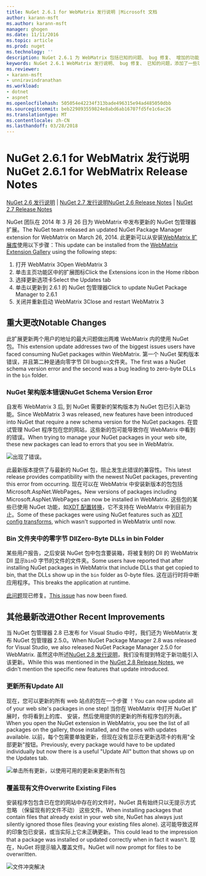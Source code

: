 ```yaml
---
title: NuGet 2.6.1 for WebMatrix 发行说明 |Microsoft 文档
author: karann-msft
ms.author: karann-msft
manager: ghogen
ms.date: 11/11/2016
ms.topic: article
ms.prod: nuget
ms.technology: ''
description: NuGet 2.6.1 为 WebMatrix 包括已知的问题、 bug 修复、 增加的功能，以及 DCRs 的发行说明。
keywords: NuGet 2.6.1 WebMatrix 发行说明、 bug 修复、 已知的问题，添加了一些功能，DCRs
ms.reviewer:
- karann-msft
- unniravindranathan
ms.workload:
- dotnet
- aspnet
ms.openlocfilehash: 505054e42234f313bade496315e94ad485050dbb
ms.sourcegitcommit: beb229893559824e8abd6ab16707fd5fe1c6ac26
ms.translationtype: MT
ms.contentlocale: zh-CN
ms.lasthandoff: 03/28/2018
---
```

# <a name="nuget-261-for-webmatrix-release-notes"></a><span data-ttu-id="3bf9d-104">NuGet 2.6.1 for WebMatrix 发行说明</span><span class="sxs-lookup"><span data-stu-id="3bf9d-104">NuGet 2.6.1 for WebMatrix Release Notes</span></span>

<span data-ttu-id="3bf9d-105">[NuGet 2.6 发行说明](../release-notes/nuget-2.6.md) | [NuGet 2.7 发行说明](../release-notes/nuget-2.7.md)</span><span class="sxs-lookup"><span data-stu-id="3bf9d-105">[NuGet 2.6 Release Notes](../release-notes/nuget-2.6.md) | [NuGet 2.7 Release Notes](../release-notes/nuget-2.7.md)</span></span>

<span data-ttu-id="3bf9d-106">NuGet 团队在 2014 年 3 月 26 日为 WebMatrix 中发布更新的 NuGet 包管理器扩展。</span><span class="sxs-lookup"><span data-stu-id="3bf9d-106">The NuGet team released an updated NuGet Package Manager extension for WebMatrix on March 26, 2014.</span></span>  <span data-ttu-id="3bf9d-107">此更新可以从安装[WebMatrix 扩展库](https://blogs.iis.net/webmatrix/retiring-the-webmatrix-extensions-gallery)使用以下步骤：</span><span class="sxs-lookup"><span data-stu-id="3bf9d-107">This update can be installed from the [WebMatrix Extension Gallery](https://blogs.iis.net/webmatrix/retiring-the-webmatrix-extensions-gallery) using the following steps:</span></span>

1. <span data-ttu-id="3bf9d-108">打开 WebMatrix 3</span><span class="sxs-lookup"><span data-stu-id="3bf9d-108">Open WebMatrix 3</span></span>
1. <span data-ttu-id="3bf9d-109">单击主页功能区中的扩展图标</span><span class="sxs-lookup"><span data-stu-id="3bf9d-109">Click the Extensions icon in the Home ribbon</span></span>
1. <span data-ttu-id="3bf9d-110">选择更新选项卡</span><span class="sxs-lookup"><span data-stu-id="3bf9d-110">Select the Updates tab</span></span>
1. <span data-ttu-id="3bf9d-111">单击以更新到 2.6.1 的 NuGet 包管理器</span><span class="sxs-lookup"><span data-stu-id="3bf9d-111">Click to update NuGet Package Manager to 2.6.1</span></span>
1. <span data-ttu-id="3bf9d-112">关闭并重新启动 WebMatrix 3</span><span class="sxs-lookup"><span data-stu-id="3bf9d-112">Close and restart WebMatrix 3</span></span>

## <a name="notable-changes"></a><span data-ttu-id="3bf9d-113">重大更改</span><span class="sxs-lookup"><span data-stu-id="3bf9d-113">Notable Changes</span></span>

<span data-ttu-id="3bf9d-114">此扩展更新两个用户的地址的最大问题做出两难 WebMatrix 内的使用 NuGet 包。</span><span class="sxs-lookup"><span data-stu-id="3bf9d-114">This extension update addresses two of the biggest issues users have faced consuming NuGet packages within WebMatrix.</span></span>  <span data-ttu-id="3bf9d-115">第一个 NuGet 架构版本错误，并且第二种是通向零字节 Dll bug`bin`文件夹。</span><span class="sxs-lookup"><span data-stu-id="3bf9d-115">The first was a NuGet schema version error and the second was a bug leading to zero-byte DLLs in the `bin` folder.</span></span>

### <a name="nuget-schema-version-error"></a><span data-ttu-id="3bf9d-116">NuGet 架构版本错误</span><span class="sxs-lookup"><span data-stu-id="3bf9d-116">NuGet Schema Version Error</span></span>

<span data-ttu-id="3bf9d-117">自发布 WebMatrix 3 后, 到 NuGet 需要新的架构版本为 NuGet 包已引入新功能。</span><span class="sxs-lookup"><span data-stu-id="3bf9d-117">Since WebMatrix 3 was released, new features have been introduced into NuGet that require a new schema version for the NuGet packages.</span></span>  <span data-ttu-id="3bf9d-118">在尝试管理 NuGet 程序包在您的网站，这些新的包可能导致你在 WebMatrix 中看到的错误。</span><span class="sxs-lookup"><span data-stu-id="3bf9d-118">When trying to manage your NuGet packages in your web site, these new packages can lead to errors that you see in WebMatrix.</span></span>

![出现了错误。](./media/NuGet-2.8/webmatrix-schema-version.png)

<span data-ttu-id="3bf9d-122">此最新版本提供了与最新的 NuGet 包，阻止发生此错误的兼容性。</span><span class="sxs-lookup"><span data-stu-id="3bf9d-122">This latest release provides compatibility with the newest NuGet packages, preventing this error from occurring.</span></span> <span data-ttu-id="3bf9d-123">现在可以在 WebMatrix 中安装新版本的包包括 Microsoft.AspNet.WebPages。</span><span class="sxs-lookup"><span data-stu-id="3bf9d-123">New versions of packages including Microsoft.AspNet.WebPages can now be installed in WebMatrix.</span></span>  <span data-ttu-id="3bf9d-124">这些包的某些已使用 NuGet 功能，如[XDT 配置转换](../release-notes/nuget-2.6.md#xdt)，它不支持在 WebMatrix 中到目前为止。</span><span class="sxs-lookup"><span data-stu-id="3bf9d-124">Some of these packages were using NuGet features such as [XDT config transforms](../release-notes/nuget-2.6.md#xdt), which wasn't supported in WebMatrix until now.</span></span>

### <a name="zero-byte-dlls-in-bin-folder"></a><span data-ttu-id="3bf9d-125">Bin 文件夹中的零字节 Dll</span><span class="sxs-lookup"><span data-stu-id="3bf9d-125">Zero-Byte DLLs in bin Folder</span></span>

<span data-ttu-id="3bf9d-126">某些用户报告，之后安装 NuGet 包中包含要装箱，将被复制的 Dll 的 WebMatrix Dll 显示`bin`0 字节的文件的文件夹。</span><span class="sxs-lookup"><span data-stu-id="3bf9d-126">Some users have reported that after installing NuGet packages in WebMatrix that include DLLs that get copied to bin, that the DLLs show up in the `bin` folder as 0-byte files.</span></span>  <span data-ttu-id="3bf9d-127">这在运行时将中断应用程序。</span><span class="sxs-lookup"><span data-stu-id="3bf9d-127">This breaks the application at runtime.</span></span>

<span data-ttu-id="3bf9d-128">[此问题](https://nuget.codeplex.com/workitem/4060)现已修复。</span><span class="sxs-lookup"><span data-stu-id="3bf9d-128">[This issue](https://nuget.codeplex.com/workitem/4060) has now been fixed.</span></span>

## <a name="other-recent-improvements"></a><span data-ttu-id="3bf9d-129">其他最新改进</span><span class="sxs-lookup"><span data-stu-id="3bf9d-129">Other Recent Improvements</span></span>

<span data-ttu-id="3bf9d-130">当 NuGet 包管理器 2.8 已发布 for Visual Studio 中时，我们还为 WebMatrix 发布 NuGet 包管理器 2.5.0。</span><span class="sxs-lookup"><span data-stu-id="3bf9d-130">When NuGet Package Manager 2.8 was released for Visual Studio, we also released NuGet Package Manager 2.5.0 for WebMatrix.</span></span>  <span data-ttu-id="3bf9d-131">虽然这中所述[NuGet 2.8 发行说明](../release-notes/nuget-2.8.md#webmatrix-nuget-client-updates)，我们没有提到特定于新功能引入该更新。</span><span class="sxs-lookup"><span data-stu-id="3bf9d-131">While this was mentioned in the [NuGet 2.8 Release Notes](../release-notes/nuget-2.8.md#webmatrix-nuget-client-updates), we didn't mention the specific new features that update introduced.</span></span>

### <a name="update-all"></a><span data-ttu-id="3bf9d-132">更新所有</span><span class="sxs-lookup"><span data-stu-id="3bf9d-132">Update All</span></span>

<span data-ttu-id="3bf9d-133">现在，您可以更新的所有 web 站点的包在一个步骤 ！</span><span class="sxs-lookup"><span data-stu-id="3bf9d-133">You can now update all of your web site's packages in one step!</span></span>  <span data-ttu-id="3bf9d-134">当你在 WebMatrix 中打开 NuGet 扩展时，你将看到上的库、 安装，然后使用提供的更新的所有程序包的列表。</span><span class="sxs-lookup"><span data-stu-id="3bf9d-134">When you open the NuGet extension in WebMatrix, you see the list of all packages on the gallery, those installed, and the ones with updates available.</span></span>  <span data-ttu-id="3bf9d-135">以前，每个包需要单独更新，但现在没有显示在更新选项卡的有用"全部更新"按钮。</span><span class="sxs-lookup"><span data-stu-id="3bf9d-135">Previously, every package would have to be updated individually but now there is a useful "Update All" button that shows up on the Updates tab.</span></span>

![单击所有更新，以使用可用的更新来更新所有包](./media/NuGet-2.8/webmatrix-update-all.png)

### <a name="overwrite-existing-files"></a><span data-ttu-id="3bf9d-137">覆盖现有文件</span><span class="sxs-lookup"><span data-stu-id="3bf9d-137">Overwrite Existing Files</span></span>

<span data-ttu-id="3bf9d-138">安装程序包包含已在您的网站中存在的文件时，NuGet 具有始终只以无提示方式忽略 （保留现有的文件不动） 这些文件。</span><span class="sxs-lookup"><span data-stu-id="3bf9d-138">When installing packages that contain files that already exist in your web site, NuGet has always just silently ignored those files (leaving your existing files alone).</span></span>  <span data-ttu-id="3bf9d-139">这可能导致这样的印象包已安装，或当实际上它未正确更新。</span><span class="sxs-lookup"><span data-stu-id="3bf9d-139">This could lead to the impression that a package was installed or updated correctly when in fact it wasn't.</span></span>  <span data-ttu-id="3bf9d-140">现在，NuGet 将提示输入覆盖文件。</span><span class="sxs-lookup"><span data-stu-id="3bf9d-140">NuGet will now prompt for files to be overwritten.</span></span>

![文件冲突解决](./media/NuGet-2.8/webmatrix-overwrite-file.png)
